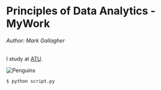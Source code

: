 # Principles of Data Analytics - MyWork

###### Author: Mark Gallagher

I study at [ATU](https://www.atu.ie/).

![Penguins](https://allisonhorst.github.io/palmerpenguins/reference/figures/lter_penguins.png)


```bash
$ python script.py
```